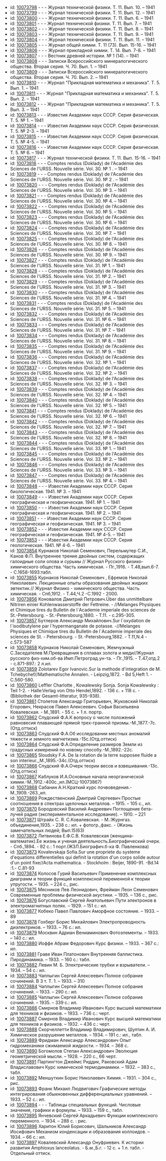 <ul>
<li>id: <a href="http://books.e-heritage.ru/book/10073798">10073798</a>	- - - Журнал технической физики. Т. 11. Вып. 10. – 1941</li>
<li>id: <a href="http://books.e-heritage.ru/book/10073799">10073799</a>	- - - Журнал технической физики. Т. 11. Вып. 12. – 1941</li>
<li>id: <a href="http://books.e-heritage.ru/book/10073800">10073800</a>	- - - Журнал технической физики. Т. 11. Вып. 6. – 1941</li>
<li>id: <a href="http://books.e-heritage.ru/book/10073801">10073801</a>	- - - Журнал технической физики. Т. 11. Вып. 7. – 1941</li>
<li>id: <a href="http://books.e-heritage.ru/book/10073802">10073802</a>	- - - Журнал технической физики. Т. 11. Вып. 8. – 1941</li>
<li>id: <a href="http://books.e-heritage.ru/book/10073803">10073803</a>	- - - Журнал технической физики. Т. 11. Вып. 9. – 1941</li>
<li>id: <a href="http://books.e-heritage.ru/book/10073804">10073804</a>	- - - Журнал технической физики. Т. 11. Вып. 11. – 1941</li>
<li>id: <a href="http://books.e-heritage.ru/book/10073805">10073805</a>	- - - Журнал общей химии. Т. 11 (73). Вып. 15-16. – 1941</li>
<li>id: <a href="http://books.e-heritage.ru/book/10073806">10073806</a>	- - - Журнал прикладной химии. Т. 14. Вып. 7-8. – 1941</li>
<li>id: <a href="http://books.e-heritage.ru/book/10073807">10073807</a>	- - - Вестник древней истории. № 1 (14). – 1941</li>
<li>id: <a href="http://books.e-heritage.ru/book/10073808">10073808</a>	- - - Записки Всероссийского минералогического общества. Вторая серия. Ч. 70. Вып. 1. – 1941</li>
<li>id: <a href="http://books.e-heritage.ru/book/10073809">10073809</a>	- - - Записки Всероссийского минералогического общества. Вторая серия. Ч. 70. Вып. 2. – 1941</li>
<li>id: <a href="http://books.e-heritage.ru/book/10073810">10073810</a>	- - - Журнал "Прикладная математика и механика". Т. 5. Вып. 1. – 1941</li>
<li>id: <a href="http://books.e-heritage.ru/book/10073811">10073811</a>	- - - Журнал "Прикладная математика и механика". Т. 5. Вып. 2. – 1941</li>
<li>id: <a href="http://books.e-heritage.ru/book/10073812">10073812</a>	- - - Журнал "Прикладная математика и механика". Т. 5. Вып. 3. – 1941</li>
<li>id: <a href="http://books.e-heritage.ru/book/10073813">10073813</a>	- - - Известия Академии наук СССР. Серия физическая. Т. 5. № 1. – 1941</li>
<li>id: <a href="http://books.e-heritage.ru/book/10073814">10073814</a>	- - - Известия Академии наук СССР. Серия физическая. Т. 5. № 2-3. – 1941</li>
<li>id: <a href="http://books.e-heritage.ru/book/10073815">10073815</a>	- - - Известия Академии наук СССР. Серия физическая. Т. 5. № 4-5. – 1941</li>
<li>id: <a href="http://books.e-heritage.ru/book/10073816">10073816</a>	- - - Известия Академии наук СССР. Серия физическая. Т. 5. № 6. – 1941</li>
<li>id: <a href="http://books.e-heritage.ru/book/10073817">10073817</a>	- - - Журнал технической физики. Т. 11. Вып. 15-16. – 1941</li>
<li>id: <a href="http://books.e-heritage.ru/book/10073818">10073818</a>	- - - Comptes rendus (Doklady) de l'Académie des Sciences de l'URSS. Nouvelle série. Vol. 30. № 1 . – 1941</li>
<li>id: <a href="http://books.e-heritage.ru/book/10073819">10073819</a>	- - - Comptes rendus (Doklady) de l'Académie des Sciences de l'URSS. Nouvelle série. Vol. 30. № 2 . – 1941</li>
<li>id: <a href="http://books.e-heritage.ru/book/10073820">10073820</a>	- - - Comptes rendus (Doklady) de l'Académie des Sciences de l'URSS. Nouvelle série. Vol. 30. № 3. – 1941</li>
<li>id: <a href="http://books.e-heritage.ru/book/10073821">10073821</a>	- - - Comptes rendus (Doklady) de l'Académie des Sciences de l'URSS. Nouvelle série. Vol. 30. № 4. – 1941</li>
<li>id: <a href="http://books.e-heritage.ru/book/10073822">10073822</a>	- - - Comptes rendus (Doklady) de l'Académie des Sciences de l'URSS. Nouvelle série. Vol. 30. № 5. – 1941</li>
<li>id: <a href="http://books.e-heritage.ru/book/10073823">10073823</a>	- - - Comptes rendus (Doklady) de l'Académie des Sciences de l'URSS. Nouvelle série. Vol. 30. № 6. – 1941</li>
<li>id: <a href="http://books.e-heritage.ru/book/10073824">10073824</a>	- - - Comptes rendus (Doklady) de l'Académie des Sciences de l'URSS. Nouvelle série. Vol. 30. № 7. – 1941</li>
<li>id: <a href="http://books.e-heritage.ru/book/10073825">10073825</a>	- - - Comptes rendus (Doklady) de l'Académie des Sciences de l'URSS. Nouvelle série. Vol. 30. № 8. – 1941</li>
<li>id: <a href="http://books.e-heritage.ru/book/10073826">10073826</a>	- - - Comptes rendus (Doklady) de l'Académie des Sciences de l'URSS. Nouvelle série. Vol. 30. № 9. – 1941</li>
<li>id: <a href="http://books.e-heritage.ru/book/10073827">10073827</a>	- - - Comptes rendus (Doklady) de l'Académie des Sciences de l'URSS. Nouvelle série. Vol. 31. № 1. – 1941</li>
<li>id: <a href="http://books.e-heritage.ru/book/10073828">10073828</a>	- - - Comptes rendus (Doklady) de l'Académie des Sciences de l'URSS. Nouvelle série. Vol. 31. № 2. – 1941</li>
<li>id: <a href="http://books.e-heritage.ru/book/10073829">10073829</a>	- - - Comptes rendus (Doklady) de l'Académie des Sciences de l'URSS. Nouvelle série. Vol. 31. № 3. – 1941</li>
<li>id: <a href="http://books.e-heritage.ru/book/10073830">10073830</a>	- - - Comptes rendus (Doklady) de l'Académie des Sciences de l'URSS. Nouvelle série. Vol. 31. № 4. – 1941</li>
<li>id: <a href="http://books.e-heritage.ru/book/10073831">10073831</a>	- - - Comptes rendus (Doklady) de l'Académie des Sciences de l'URSS. Nouvelle série. Vol. 31. № 5. – 1941</li>
<li>id: <a href="http://books.e-heritage.ru/book/10073832">10073832</a>	- - - Comptes rendus (Doklady) de l'Académie des Sciences de l'URSS. Nouvelle série. Vol. 31. № 6. – 1941</li>
<li>id: <a href="http://books.e-heritage.ru/book/10073833">10073833</a>	- - - Comptes rendus (Doklady) de l'Académie des Sciences de l'URSS. Nouvelle série. Vol. 31. № 7. – 1941</li>
<li>id: <a href="http://books.e-heritage.ru/book/10073834">10073834</a>	- - - Comptes rendus (Doklady) de l'Académie des Sciences de l'URSS. Nouvelle série. Vol. 31. № 8. – 1941</li>
<li>id: <a href="http://books.e-heritage.ru/book/10073835">10073835</a>	- - - Comptes rendus (Doklady) de l'Académie des Sciences de l'URSS. Nouvelle série. Vol. 31. № 9. – 1941</li>
<li>id: <a href="http://books.e-heritage.ru/book/10073836">10073836</a>	- - - Comptes rendus (Doklady) de l'Académie des Sciences de l'URSS. Nouvelle série. Vol. 32. № 1. – 1941</li>
<li>id: <a href="http://books.e-heritage.ru/book/10073837">10073837</a>	- - - Comptes rendus (Doklady) de l'Académie des Sciences de l'URSS. Nouvelle série. Vol. 32. № 2. – 1941</li>
<li>id: <a href="http://books.e-heritage.ru/book/10073838">10073838</a>	- - - Comptes rendus (Doklady) de l'Académie des Sciences de l'URSS. Nouvelle série. Vol. 32. № 3. – 1941</li>
<li>id: <a href="http://books.e-heritage.ru/book/10073839">10073839</a>	- - - Comptes rendus (Doklady) de l'Académie des Sciences de l'URSS. Nouvelle série. Vol. 32. № 4. – 1941</li>
<li>id: <a href="http://books.e-heritage.ru/book/10073840">10073840</a>	- - - Comptes rendus (Doklady) de l'Académie des Sciences de l'URSS. Nouvelle série. Vol. 32. № 5. – 1941</li>
<li>id: <a href="http://books.e-heritage.ru/book/10073841">10073841</a>	- - - Comptes rendus (Doklady) de l'Académie des Sciences de l'URSS. Nouvelle série. Vol. 32. № 6. – 1941</li>
<li>id: <a href="http://books.e-heritage.ru/book/10073842">10073842</a>	- - - Comptes rendus (Doklady) de l'Académie des Sciences de l'URSS. Nouvelle série. Vol. 32. № 7. – 1941</li>
<li>id: <a href="http://books.e-heritage.ru/book/10073843">10073843</a>	- - - Comptes rendus (Doklady) de l'Académie des Sciences de l'URSS. Nouvelle série. Vol. 32. № 8. – 1941</li>
<li>id: <a href="http://books.e-heritage.ru/book/10073844">10073844</a>	- - - Comptes rendus (Doklady) de l'Académie des Sciences de l'URSS. Nouvelle série. Vol. 33. № 1. – 1941</li>
<li>id: <a href="http://books.e-heritage.ru/book/10073845">10073845</a>	- - - Comptes rendus (Doklady) de l'Académie des Sciences de l'URSS. Nouvelle série. Vol. 33. № 2. – 1941</li>
<li>id: <a href="http://books.e-heritage.ru/book/10073846">10073846</a>	- - - Comptes rendus (Doklady) de l'Académie des Sciences de l'URSS. Nouvelle série. Vol. 33. № 3. – 1941</li>
<li>id: <a href="http://books.e-heritage.ru/book/10073847">10073847</a>	- - - Comptes rendus (Doklady) de l'Académie des Sciences de l'URSS. Nouvelle série. Vol. 33. № 4. – 1941</li>
<li>id: <a href="http://books.e-heritage.ru/book/10073848">10073848</a>	- - - Известия Академии наук СССР. Серия биологическая. 1941. № 3. – 1941</li>
<li>id: <a href="http://books.e-heritage.ru/book/10073849">10073849</a>	- - - Известия Академии наук СССР. Серия географическая и геофизическая. 1941. № 1. – 1941</li>
<li>id: <a href="http://books.e-heritage.ru/book/10073850">10073850</a>	- - - Известия Академии наук СССР. Серия географическая и геофизическая. 1941. № 2. – 1941</li>
<li>id: <a href="http://books.e-heritage.ru/book/10073851">10073851</a>	- - - Известия Академии наук СССР. Серия географическая и геофизическая. 1941. № 3. – 1941</li>
<li>id: <a href="http://books.e-heritage.ru/book/10073852">10073852</a>	- - - Известия Академии наук СССР. Серия географическая и геофизическая. 1941. № 4-5. – 1941</li>
<li>id: <a href="http://books.e-heritage.ru/book/10073853">10073853</a>	- - - Известия Академии наук СССР. Серия геологическая. 1941. № 4-6. – 1941</li>
<li>id: <a href="http://books.e-heritage.ru/book/10073854">10073854</a>	Курнаков Николай Семенович, Перельмутер С.И., Канов Ф.П. Внутреннее трение двойных систем, содержащих галоидные соли олова и сурьмы // Журнал Русского физико-химического общества. Часть химическая. - Пг.,1916. - Т.48,вып.6-7. - С.1658-1693:табл.</li>
<li>id: <a href="http://books.e-heritage.ru/book/10073855">10073855</a>	Курнаков Николай Семенович , Ефремов Николай Николаевич. Лекционные опыты образования двойных жидких эвтектик.// Журнал Физико - химического общества. Часть химическая. - Спб,1912. - Т.44,Ч.2 -С.1992 - 2000.</li>
<li>id: <a href="http://books.e-heritage.ru/book/10073856">10073856</a>	Коновалов Дмитрий Петрович.Über das unmittelbare Nitriren einier Kohlenwasserstoffe der Fettreine. - //Melanges Physiques et Chimique tires du Bulletin de l`Academie imperiale des sciences de St.-Petersbourg. - St.-Petersbourg,1880. - T.11. - c.295-305.</li>
<li>id: <a href="http://books.e-heritage.ru/book/10073857">10073857</a>	Бутлеров Александр Михайлович.Sur l`oxydation de l`isodibutylene par l`hypermanganate de potasse. -//Melanges Physiques et Chimique tires du Bulletin de l`Academie imperiale des sciences de St. - Petersbourg. - St.-Petersbourg,1882. - T.11,N.4 - c.573-587</li>
<li>id: <a href="http://books.e-heritage.ru/book/10073858">10073858</a>	Курнаков Николай Семенович, Жемчужный С.Заседателев М.Превращения в сплавах золота и меди//Журнал русского физ-хим.об-ва Имп.Петроград.ун-та. - Пг.,1915. - Т.47,отд.2 - с.871-897.: 2 л.ил.</li>
<li>id: <a href="http://books.e-heritage.ru/book/10073859">10073859</a>	Zolotarev Egor Ivanovic.Sur la methode d'integration de M. Tchebychef//Mathematische Annalen. - Leipzig,1872. - Bd 5,Heft 1. - C.560-580.</li>
<li>id: <a href="http://books.e-heritage.ru/book/10073860">10073860</a>	Leffler Charlotte , Kowalewsky Sonja. Sonja Kowalewsky : Teil 1-2. - Halle:Verlag von Otto Hendel,1892. - 136 c. + 118 c. - (Bibliothek der Gesamt-litteratur, 935-938).</li>
<li>id: <a href="http://books.e-heritage.ru/book/10073861">10073861</a>	Столетов Александр Григорьевич, Жуковский Николай Егорович, Некрасов Павел Алексеевич. Софья Васильевна Ковалевская. - М.,1891. - 55 с. + 1 л. портр.</li>
<li>id: <a href="http://books.e-heritage.ru/book/10073862">10073862</a>	Слудский Ф.А.К вопросу о числе положений равновесия плавающей прямой трех-гранной призмы.-М.,1877.-7с.(Отд.оттиск)</li>
<li>id: <a href="http://books.e-heritage.ru/book/10073863">10073863</a>	Слудский Ф.А.Об исследовании местных аномалий тяжести и земного магнетизма.-15с.(Отд.оттиск)</li>
<li>id: <a href="http://books.e-heritage.ru/book/10073864">10073864</a>	Слудский Ф.А.Определение размеров Земли из градусных измерений по новому способу.-М.,1892.-22с.</li>
<li>id: <a href="http://books.e-heritage.ru/book/10073865">10073865</a>	Sloudsky F.A. De la rotation de la terre supposee fluide a son interieur._M.,1895.-34с.(Отд.оттиск)</li>
<li>id: <a href="http://books.e-heritage.ru/book/10073866">10073866</a>	Слудский Ф.А.Очерк теории весов и взвешивания.-13с.(Отд.оттиск)</li>
<li>id: <a href="http://books.e-heritage.ru/book/10073867">10073867</a>	Каблуков И.А.Основные начала неорганической химии.-М.,1912.-400с.,ил.(МСЦ-10073867)</li>
<li>id: <a href="http://books.e-heritage.ru/book/10073868">10073868</a>	Сабанин А.Н.Краткий курс почвоведения.-М.,1909.-263.,ил.</li>
<li>id: <a href="http://books.e-heritage.ru/book/10073869">10073869</a>	Рождественский Дмитрий Сергеевич Простые соотношения в спектрах щелочных металлов. – 1915. – 105 с., ил.</li>
<li>id: <a href="http://books.e-heritage.ru/book/10073870">10073870</a>	Бородовский Василий Андреевич Поглощение бета-лучей радия (экспериментальное исследование). – 1910. – 221</li>
<li>id: <a href="http://books.e-heritage.ru/book/10073871">10073871</a>	Штрайх С. Я. С.Ковалевская. - М.:Журнгаз. объединение,1935. - 238 с.: ил. + фотогр.,факс. - (Жизнь замечательных людей; Вып.15(63)</li>
<li>id: <a href="http://books.e-heritage.ru/book/10073872">10073872</a>	Литвинова Е.Ф.С.В. Ковалевская (женщина-математик).Ее жизнь и ученая деятельность.Биографический очерк. - Спб.,1894. - 92 с.: 1 порт.(ЖЗЛ.Биографич.б-ка Ф. Павленкова)</li>
<li>id: <a href="http://books.e-heritage.ru/book/10073873">10073873</a>	Kovalevskaja Sofia.Sur une propriete du systeme d'equations differentielles qui definit la rotation d'un corps solide autour d'un point fixe//Acta mathematica. - Stockholm : Beijer, 1890-91. -Bd.14 :1.- C.81-93</li>
<li>id: <a href="http://books.e-heritage.ru/book/10073874">10073874</a>	Колосов Гурий Васильевич Применение комплексных диаграмм и теории функций комплексной переменной к теории упругости. – 1935. – 224 с., рис.</li>
<li>id: <a href="http://books.e-heritage.ru/book/10073875">10073875</a>	Мясников Лев Леонидович, Фрейман Леон Семенович Современные проблемы физической акустики. – 1935. – 136 с., рис.</li>
<li>id: <a href="http://books.e-heritage.ru/book/10073876">10073876</a>	Богуславский Сергей Анатольевич Пути электронов в электромагнитных полях. – 1929. – 151 с.: ил.</li>
<li>id: <a href="http://books.e-heritage.ru/book/10073877">10073877</a>	Кобеко Павел Павлович Аморфное состояние. – 1933. – 89</li>
<li>id: <a href="http://books.e-heritage.ru/book/10073878">10073878</a>	Гохберг Борис Михайлович Электропроводность диэлектриков. – 1933. – 76 с.: ил.</li>
<li>id: <a href="http://books.e-heritage.ru/book/10073879">10073879</a>	Москвин Адриан Вениаминович Фотоэлементы. – 1933. – 140 с.: ил.</li>
<li>id: <a href="http://books.e-heritage.ru/book/10073880">10073880</a>	Иоффе Абрам Федорович Курс физики. – 1933. – 367 с.: ил.</li>
<li>id: <a href="http://books.e-heritage.ru/book/10073881">10073881</a>	Граве Иван Платонович Внутренняя баллистика. Пиродинамика. – 1933. – 160 с.: табл.</li>
<li>id: <a href="http://books.e-heritage.ru/book/10073882">10073882</a>	Левин М. Б. Электрические трубки и взрыватели. – 1934. – 54 с.: ил.</li>
<li>id: <a href="http://books.e-heritage.ru/book/10073883">10073883</a>	Чаплыгин Сергей Алексеевич Полное собрание сочинений. В 3 т. Т. 1. – 1933. – 310</li>
<li>id: <a href="http://books.e-heritage.ru/book/10073884">10073884</a>	Чаплыгин Сергей Алексеевич Полное собрание сочинений. – 1933. – 290 с.: ил.</li>
<li>id: <a href="http://books.e-heritage.ru/book/10073885">10073885</a>	Чаплыгин Сергей Алексеевич Полное собрание сочинений. – 1935. – 339 с.: ил.</li>
<li>id: <a href="http://books.e-heritage.ru/book/10073886">10073886</a>	Смирнов Владимир Иванович Курс высшей математики для техников и физиков. – 1933. – 736 с.: черт.</li>
<li>id: <a href="http://books.e-heritage.ru/book/10073887">10073887</a>	Смирнов Владимир Иванович Курс высшей математики для техников и физиков. – 1932. – 436 с.: черт.</li>
<li>id: <a href="http://books.e-heritage.ru/book/10073888">10073888</a>	Скорчеллетти Владимир Владимирович, Шултин А. И. Химическое разрушение металлов. – 1934. – 191 с.: ил., табл.</li>
<li>id: <a href="http://books.e-heritage.ru/book/10073889">10073889</a>	Фридман Александр Александрович Опыт гидромеханики сжимаемой жидкости. – 1934. – 368 с.</li>
<li>id: <a href="http://books.e-heritage.ru/book/10073890">10073890</a>	Богомолов Степан Александрович Эволюция геометрической мысли. – 1928. – 220 с., 66 черт.</li>
<li>id: <a href="http://books.e-heritage.ru/book/10073891">10073891</a>	Партингтон Джеймс Риддик, Раковский Адам Владиславович Курс химической термодинамики. – 1932. – 383 с., табл.</li>
<li>id: <a href="http://books.e-heritage.ru/book/10073892">10073892</a>	Меншуткин Борис Николаевич Химия. – 1931. – 304 с., рис.</li>
<li>id: <a href="http://books.e-heritage.ru/book/10073893">10073893</a>	Франк Михаил Людвигович Графические методы интегрирования обыкновенных дифференциальных уравнений. – 1933. – 52 с.: ил.</li>
<li>id: <a href="http://books.e-heritage.ru/book/10073894">10073894</a>	- - - Таблицы специальных функций. Числовые значения, графики и формулы. – 1933. – 159 с., табл.</li>
<li>id: <a href="http://books.e-heritage.ru/book/10073895">10073895</a>	Янчевский Сергей Аркадьевич Функции комплексного переменного. – 1934. – 288 с. : рис.</li>
<li>id: <a href="http://books.e-heritage.ru/book/10073896">10073896</a>	Харитон Юлий Борисович, Шальников Александр Иосифович Механизм конденсации и образования коллоидов. – 1934. – 66 с.: ил.</li>
<li>id: <a href="http://books.e-heritage.ru/book/10073897">10073897</a>	Ковалевский Александр Онуфриевич. К истории развития Amphioxus lanceolatus. - Б.м.,Б.г. - 12 с. + 1 л. табл. - Отдельный оттиск.</li>
</ul>

